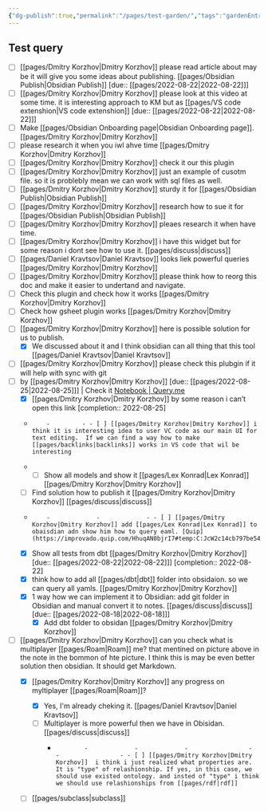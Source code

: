```yaml
---
{"dg-publish":true,"permalink":"/pages/test-garden/","tags":"gardenEntry","dgHomeLink":true,"dgPassFrontmatter":false}
---
```



## Test query


- [ ] [[pages/Dmitry Korzhov|Dmitry Korzhov]] please read article about may be it will give you some ideas about publishing. [[pages/Obsidian Publish|Obsidian Publish]] [due:: [[pages/2022-08-22|2022-08-22]]]
- [ ] [[pages/Dmitry Korzhov|Dmitry Korzhov]] please look at this video at some time. it is interesting approach to KM but as [[pages/VS code extenshion|VS code extenshion]]  [due:: [[pages/2022-08-22|2022-08-22]]]
- [ ] Make [[pages/Obsidian Onboarding page|Obsidian Onboarding page]]. [[pages/Dmitry Korzhov|Dmitry Korzhov]]
- [ ] please research it when you iwl ahve time [[pages/Dmitry Korzhov|Dmitry Korzhov]]
- [ ] [[pages/Dmitry Korzhov|Dmitry Korzhov]] check it our this plugin
- [ ] [[pages/Dmitry Korzhov|Dmitry Korzhov]] just an example of cusotm file. so it is problebly mean we can work with sql files as well.
- [ ] [[pages/Dmitry Korzhov|Dmitry Korzhov]]  sturdy it for [[pages/Obsidian Publish|Obsidian Publish]]
- [ ] [[pages/Dmitry Korzhov|Dmitry Korzhov]]  research how to sue it for [[pages/Obsidian Publish|Obsidian Publish]]
- [ ] [[pages/Dmitry Korzhov|Dmitry Korzhov]] pleaes research it when have time.
- [ ] [[pages/Dmitry Korzhov|Dmitry Korzhov]]  i have this widget but for some reason i dont see how to use it. [[pages/discuss|discuss]]
- [ ] [[pages/Daniel Kravtsov|Daniel Kravtsov]]  looks liek powerful queries [[pages/Dmitry Korzhov|Dmitry Korzhov]]
- [ ] [[pages/Dmitry Korzhov|Dmitry Korzhov]]  please think how to reorg this doc and make it easier to undertand and navigate.
- [ ] Check this plugin and check how it works [[pages/Dmitry Korzhov|Dmitry Korzhov]]
- [ ] Check how gsheet plugin works [[pages/Dmitry Korzhov|Dmitry Korzhov]]
- [ ] [[pages/Dmitry Korzhov|Dmitry Korzhov]] here is possible solution for us to publish.
    - [x] We discussed about it and I think obsidian can all thing that this tool [[pages/Daniel Kravtsov|Daniel Kravtsov]]
- [ ] [[pages/Dmitry Korzhov|Dmitry Korzhov]]  please check this plubgin if it will help with sync with git
- [ ] by [[pages/Dmitry Korzhov|Dmitry Korzhov]]  [due:: [[pages/2022-08-25|2022-08-25]]] | Check it [Notebook | Query.me](https://query.me/n/lmLnqEgQeD)
    - [x] [[pages/Dmitry Korzhov|Dmitry Korzhov]] by some reason i can’t open this link [completion:: 2022-08-25]
    -         -         - - [ ] [[pages/Dmitry Korzhov|Dmitry Korzhov]] i think it is interesting idea to user VC code as our main UI for text editing.  If we can find a way how to make [[pages/backlinks|backlinks]] works in VS code that wil be interesting
    - - [ ] Show all models and show it [[pages/Lex Konrad|Lex Konrad]] [[pages/Dmitry Korzhov|Dmitry Korzhov]]
    - [ ] Find solution how to publish it [[pages/Dmitry Korzhov|Dmitry Korzhov]] [[pages/discuss|discuss]]
    -         -             -             - - [ ] [[pages/Dmitry Korzhov|Dmitry Korzhov]] add [[pages/Lex Konrad|Lex Konrad]] to obaisdian adn show him how to query eaml. [Quip](https://improvado.quip.com/HhuqAN0bjrI7#temp:C:JcW2c14cb797be542eca4c371c50)
    - [x] Show all tests from dbt [[pages/Dmitry Korzhov|Dmitry Korzhov]] [due:: [[pages/2022-08-22|2022-08-22]]] [completion:: 2022-08-22]
    - [x] think how to add all [[pages/dbt|dbt]] folder into obsidaion. so we can query all yamls. [[pages/Dmitry Korzhov|Dmitry Korzhov]]
    - [x] 1 way how we can implement it to Obsidian: add git folder in Obsidian and manual convert it to notes. [[pages/discuss|discuss]] [due:: [[pages/2022-08-18|2022-08-18]]]
        - [x] Add dbt folder to obsidan [[pages/Dmitry Korzhov|Dmitry Korzhov]]
- [ ] [[pages/Dmitry Korzhov|Dmitry Korzhov]] can you check what is multiplayer [[pages/Roam|Roam]] me? that mentined on picture above in the note in the bommon of hte picture. I think this is may be even better solution then obsidian. It should get Markdown.
    - [x] [[pages/Dmitry Korzhov|Dmitry Korzhov]] any progress on myltiplayer [[pages/Roam|Roam]]?
        - [x] Yes, I'm already cheking it. [[pages/Daniel Kravtsov|Daniel Kravtsov]]
        - [ ] Multiplayer is more powerful then we have in Obisidan. [[pages/discuss|discuss]]
            -             -             -             -                 -             -                 - - [ ] [[pages/Dmitry Korzhov|Dmitry Korzhov]]  i think i just realized what properties are. It is "type" of relashionship. If yes, in this case, we should use existed ontology. and insted of "type" i think we should use relashionships from [[pages/rdf|rdf]]
    - [ ] [[pages/subclass|subclass]]


